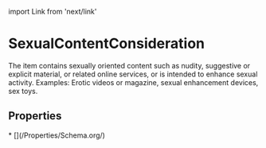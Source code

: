 import Link from 'next/link'

# SexualContentConsideration

The item contains sexually oriented content such as nudity, suggestive or explicit material, or related online services, or is intended to enhance sexual activity. Examples: Erotic videos or magazine, sexual enhancement devices, sex toys.

## Properties

<Grid>
* [](/Properties/Schema.org/)

</Grid>

